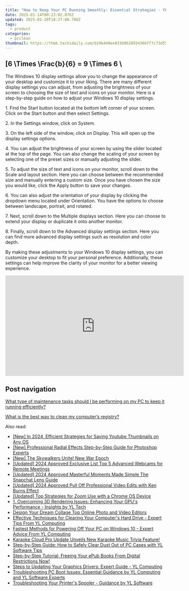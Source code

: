 ```yaml
---
title: "How to Keep Your PC Running Smoothly: Essential Strategies - YL Computing Blog"
date: 2025-01-14T00:23:02.076Z
updated: 2025-01-20T18:27:08.786Z
tags:
  - product
categories:
  - pcclean
thumbnail: https://thmb.techidaily.com/b19b440ee033b062893436bff7c73d55af4b510d997596576ac31f3af838cbea.jpg
---
```


## \[6 \Times \Frac{b}{6} = 9 \Times 6 \

The Windows 10 display settings allow you to change the appearance of your desktop and customize it to your liking. There are many different display settings you can adjust, from adjusting the brightness of your screen to choosing the size of text and icons on your monitor. Here is a step-by-step guide on how to adjust your Windows 10 display settings. 

1\. Find the Start button located at the bottom left corner of your screen. Click on the Start button and then select Settings.

2\. In the Settings window, click on System.

3\. On the left side of the window, click on Display. This will open up the display settings options. 

4\. You can adjust the brightness of your screen by using the slider located at the top of the page. You can also change the scaling of your screen by selecting one of the preset sizes or manually adjusting the slider.

5\. To adjust the size of text and icons on your monitor, scroll down to the Scale and layout section. Here you can choose between the recommended size and manually entering a custom size. Once you have chosen the size you would like, click the Apply button to save your changes.

6\. You can also adjust the orientation of your display by clicking the dropdown menu located under Orientation. You have the options to choose between landscape, portrait, and rotated.

7\. Next, scroll down to the Multiple displays section. Here you can choose to extend your display or duplicate it onto another monitor.

8\. Finally, scroll down to the Advanced display settings section. Here you can find more advanced display settings such as resolution and color depth. 

By making these adjustments to your Windows 10 display settings, you can customize your desktop to fit your personal preference. Additionally, these settings can help improve the clarity of your monitor for a better viewing experience.

<!-- affiliate ads begin -->
<iframe width="560" height="315" src="https://www.youtube.com/embed/1KKovVi9epE?si=EF7KA7b4KsEpWA-M" title="YouTube video player" frameborder="0" allow="accelerometer; autoplay; clipboard-write; encrypted-media; gyroscope; picture-in-picture; web-share" referrerpolicy="strict-origin-when-cross-origin" allowfullscreen></iframe>
<!-- affiliate ads end -->

## Post navigation

[What type of maintenance tasks should I be performing on my PC to keep it running efficiently?](https://tools.techidaily.com/pcclean/products/)

[What is the best way to clean my computer’s registry?](https://tools.techidaily.com/pcclean/products/)

<ins class="adsbygoogle"
     style="display:block"
     data-ad-format="autorelaxed"
     data-ad-client="ca-pub-7571918770474297"
     data-ad-slot="1223367746"></ins>

<ins class="adsbygoogle"
     style="display:block"
     data-ad-client="ca-pub-7571918770474297"
     data-ad-slot="8358498916"
     data-ad-format="auto"
     data-full-width-responsive="true"></ins>

<span class="atpl-alsoreadstyle">Also read:</span>
<div><ul>
<li><a href="https://youtube-data.techidaily.com/n-2024-efficient-strategies-for-saving-youtube-thumbnails-on-any-os/"><u>[New] In 2024, Efficient Strategies for Saving Youtube Thumbnails on Any OS</u></a></li>
<li><a href="https://article-helps.techidaily.com/new-professional-radial-effects-step-by-step-guide-for-photoshop-experts/"><u>[New] Professional Radial Effects Step-by-Step Guide for Photoshop Experts</u></a></li>
<li><a href="https://screen-video-capture.techidaily.com/new-the-skywalkers-unite-new-war-epoch/"><u>[New] The Skywalkers Unite! New War Epoch</u></a></li>
<li><a href="https://screen-recording.techidaily.com/updated-2024-approved-exclusive-list-top-5-advanced-webcams-for-remote-meetings/"><u>[Updated] 2024 Approved Exclusive List Top 5 Advanced Webcams for Remote Meetings</u></a></li>
<li><a href="https://snapchat-videos.techidaily.com/updated-2024-approved-masterful-moments-made-simple-the-snapchat-lens-guide/"><u>[Updated] 2024 Approved Masterful Moments Made Simple The Snapchat Lens Guide</u></a></li>
<li><a href="https://visual-screen-recording.techidaily.com/updated-2024-approved-pull-off-professional-video-edits-with-ken-burns-effect/"><u>[Updated] 2024 Approved Pull Off Professional Video Edits with Ken Burns Effect</u></a></li>
<li><a href="https://article-knowledge.techidaily.com/updated-top-strategies-for-zoom-use-with-a-chrome-os-device/"><u>[Updated] Top Strategies for Zoom Use with a Chrome OS Device</u></a></li>
<li><a href="https://discover-fantastic.techidaily.com/1-overcoming-3d-rendering-issues-enhancing-your-gpus-performance-insights-by-yl-tech/"><u>1. Overcoming 3D Rendering Issues: Enhancing Your GPU's Performance - Insights by YL Tech</u></a></li>
<li><a href="https://smart-video-creator.techidaily.com/design-your-dream-collage-top-online-photo-and-video-editors/"><u>Design Your Dream Collage Top Online Photo and Video Editors</u></a></li>
<li><a href="https://discover-fantastic.techidaily.com/effective-techniques-for-clearing-your-computers-hard-drive-expert-tips-from-yl-computing/"><u>Effective Techniques for Clearing Your Computer's Hard Drive - Expert Tips From YL Computing</u></a></li>
<li><a href="https://discover-fantastic.techidaily.com/fastest-methods-for-powering-off-your-pc-on-windows-10-expert-advice-from-yl-computing/"><u>Fastest Methods for Powering Off Your PC on Windows 10 - Expert Advice From YL Computing</u></a></li>
<li><a href="https://discover-fantastic.techidaily.com/karaoke-cloud-pro-update-unveils-new-karaoke-music-trivia-feature/"><u>Karaoke Cloud Pro Update Unveils New Karaoke Music Trivia Feature!</u></a></li>
<li><a href="https://discover-fantastic.techidaily.com/step-by-step-guide-how-to-safely-clear-dust-out-of-pc-cases-with-yl-software-tips/"><u>Step-by-Step Guide: How to Safely Clear Dust Out of PC Cases with YL Software Tips</u></a></li>
<li><a href="https://discover-answers.techidaily.com/step-by-step-tutorial-freeing-your-epub-books-from-digital-restrictions-now/"><u>Step-by-Step Tutorial: Freeing Your ePub Books From Digital Restrictions Now!</u></a></li>
<li><a href="https://discover-fantastic.techidaily.com/steps-to-updating-your-graphics-drivers-expert-guide-yl-computing/"><u>Steps to Updating Your Graphics Drivers: Expert Guide - YL Computing</u></a></li>
<li><a href="https://discover-fantastic.techidaily.com/troubleshooting-pc-boot-issues-essential-guidance-by-yl-computing-and-yl-software-experts/"><u>Troubleshooting PC Boot Issues: Essential Guidance by YL Computing and YL Software Experts</u></a></li>
<li><a href="https://discover-fantastic.techidaily.com/troubleshooting-your-printers-spooler-guidance-by-yl-software/"><u>Troubleshooting Your Printer's Spooler - Guidance by YL Software</u></a></li>
</ul></div>

